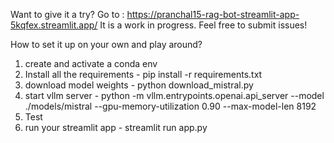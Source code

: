 Want to give it a try?
Go to : https://pranchal15-rag-bot-streamlit-app-5kqfex.streamlit.app/
It is a work in progress. Feel free to submit issues! 

How to set it up on your own and play around?
1. create and activate a conda env
2. Install all the requirements - pip install -r requirements.txt
3. download model weights - python download_mistral.py
4. start vllm server - python -m vllm.entrypoints.openai.api_server   --model ./models/mistral   --gpu-memory-utilization 0.90   --max-model-len 8192
5. Test 
5. run your streamlit app - streamlit run app.py
